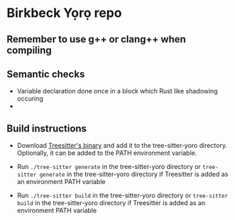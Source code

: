 # Birkbeck Yọrọ repo

## Remember to use g++ or clang++ when compiling


## Semantic checks
- Variable declaration done once in a block which Rust like shadowing occuring
- 


## Build instructions
- Download [Treesitter's binary](https://github.com/tree-sitter/tree-sitter/releases) and add it to the tree-sitter-yoro directory. Optionally, it can be added to the PATH environment variable.

- Run ```./tree-sitter generate``` in the tree-sitter-yoro directory or ```tree-sitter generate``` in the tree-sitter-yoro directory if Treesitter is added as an environment PATH variable

- Run ```./tree-sitter build``` in the tree-sitter-yoro directory or ```tree-sitter build``` in the tree-sitter-yoro directory if Treesitter is added as an environment PATH variable
